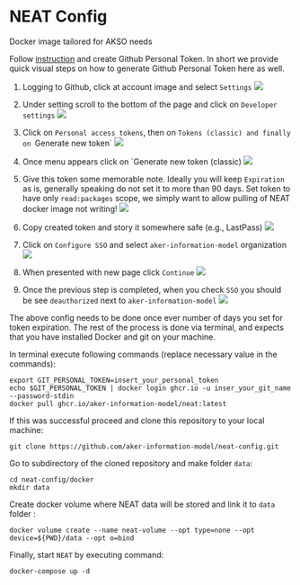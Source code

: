 # NEAT Config

Docker image tailored for AKSO needs


Follow [instruction](https://docs.github.com/en/enterprise-server@3.4/authentication/keeping-your-account-and-data-secure/creating-a-personal-access-token) and create Github Personal Token. In short we provide quick visual steps on how to generate Github Personal Token here as well.

1. Logging to Github, click at account image and select `Settings`
![](./figs/settings.png)

2. Under setting scroll to the bottom of the page and click on `Developer settings`
![](./figs/developer-settings.png)

3. Click on `Personal access tokens`, then on `Tokens (classic) and finally on `Generate new token`
![](./figs/personal-token-tokens-generate-token.png)

4. Once menu appears click on `Generate new token (classic)
![](./figs/generate-classic-token.png)

5. Give this token some memorable note. Ideally you will keep `Expiration` as is, generally speaking do not set it to more than 90 days. Set token to have only `read:packages` scope, we simply want to allow pulling of NEAT docker image not writing!
![](./figs/select-only-read-packages.png)

6. Copy created token and story it somewhere safe (e.g., LastPass)
![](./figs/copy-store-personal-token.png)

6. Click on `Configure SSO` and select `aker-information-model` organization
![](./figs/attach-ptoken-to-akso.png)

7. When presented with new page click `Continue`
![](./figs/continue.png)

8. Once the previous step is completed, when you check `SSO` you should be see `deauthorized` next to `aker-information-model`
![](./figs/akso-configured.png)


The above config needs to be done once ever number of days you set for token expiration.
The rest of the process is done via terminal, and expects that you have installed Docker and git on your machine.

In terminal execute following commands (replace necessary value in the commands):

```
export GIT_PERSONAL_TOKEN=insert_your_personal_token
echo $GIT_PERSONAL_TOKEN | docker login ghcr.io -u inser_your_git_name --password-stdin
docker pull ghcr.io/aker-information-model/neat:latest
```

If this was successful proceed and clone this repository to your local machine:

```
git clone https://github.com/aker-information-model/neat-config.git
```

Go to subdirectory of the cloned repository and make folder `data`:
```
cd neat-config/docker
mkdir data
```

Create docker volume where NEAT data will be stored and link it to `data` folder :
```
docker volume create --name neat-volume --opt type=none --opt device=${PWD}/data --opt o=bind
```



Finally, start `NEAT` by executing command:

```
docker-compose up -d
```
